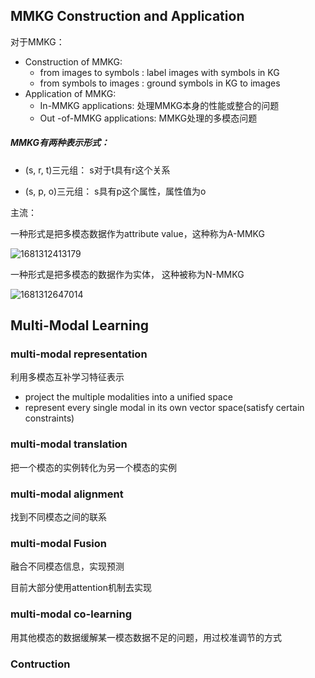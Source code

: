 ## MMKG Construction and Application

对于MMKG：

+ Construction of MMKG:
  + from images to symbols : label images with symbols in KG
  + from symbols to images : ground symbols in KG to images
+ Application of MMKG:
  + In-MMKG applications: 处理MMKG本身的性能或整合的问题
  + Out -of-MMKG applications: MMKG处理的多模态问题

##### MMKG有两种表示形式：

+ (s,  r,  t)三元组： s对于t具有r这个关系

+ (s, p, o)三元组：  s具有p这个属性，属性值为o

主流： 

一种形式是把多模态数据作为attribute value，这种称为A-MMKG

![1681312413179](C:\Users\ASUS\AppData\Roaming\Typora\typora-user-images\1681312413179.png)

一种形式是把多模态的数据作为实体， 这种被称为N-MMKG

![1681312647014](C:\Users\ASUS\AppData\Roaming\Typora\typora-user-images\1681312647014.png)

## Multi-Modal Learning

### multi-modal representation

利用多模态互补学习特征表示

+ project the multiple modalities into a unified space
+ represent every single modal in its own vector space(satisfy certain constraints)

### multi-modal translation

把一个模态的实例转化为另一个模态的实例

### multi-modal alignment

找到不同模态之间的联系

### multi-modal Fusion

融合不同模态信息，实现预测

目前大部分使用attention机制去实现

### multi-modal co-learning

用其他模态的数据缓解某一模态数据不足的问题，用过校准调节的方式

### Contruction

